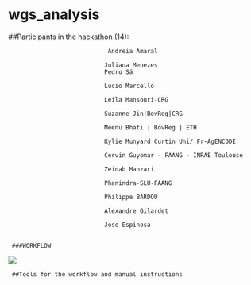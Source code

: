 # wgs_analysis

##Participants in the hackathon (14): 
                                
                                Andreia Amaral

                               Juliana Menezes
                               Pedro Sá
                               
                               Lucio Marcello 
                               
                               Leila Mansouri-CRG
                               
                               Suzanne Jin|BovReg|CRG
                               
                               Meenu Bhati | BovReg | ETH
                               
                               Kylie Munyard Curtin Uni/ Fr-AgENCODE
                               
                               Cervin Guyomar - FAANG - INRAE Toulouse
                               
                               Zeinab Manzari 
                               
                               Phanindra-SLU-FAANG
                               
                               Philippe BARDOU
                               
                               Alexandre Gilardet 
                               
                               Jose Espinosa
                               
                               
     ###WORKFLOW                         
                               
          
          
 ![](https://github.com/andreiaamaral/wgs_analysis/blob/main/Slide1.jpg)
                                         
                               
     ##Tools for the workflow and manual instructions
     
     
